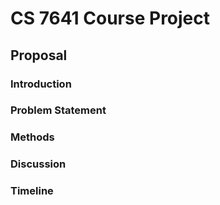 # CS 7641 Course Project

## Proposal 

### Introduction

### Problem Statement

### Methods

### Discussion

### Timeline
